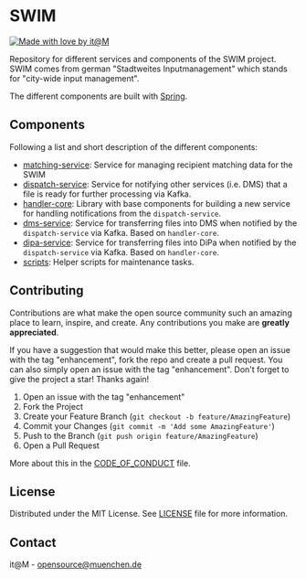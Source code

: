 # SWIM

[![Made with love by it@M][made-with-love-shield]][itm-opensource]
<!-- feel free to add more shields, style 'for-the-badge' -> see https://shields.io/badges -->

Repository for different services and components of the SWIM project.
SWIM comes from german "Stadtweites Inputmanagement" which stands for "city-wide input management".

The different components are built with [Spring](https://spring.io/).

## Components

Following a list and short description of the different components:

- [matching-service](./matching-service): Service for managing recipient matching data for the SWIM
- [dispatch-service](./dispatch-service): Service for notifying other services (i.e. DMS) that a file is ready for further processing via Kafka.
- [handler-core](./handler-core): Library with base components for building a new service for handling notifications from the `dispatch-service`.
- [dms-service](./dms-service): Service for transferring files into DMS when notified by the `dispatch-service` via Kafka. Based on `handler-core`.
- [dipa-service](./dipa-service): Service for transferring files into DiPa when notified by the `dispatch-service` via Kafka. Based on `handler-core`.
- [scripts](./scripts): Helper scripts for maintenance tasks.

## Contributing

Contributions are what make the open source community such an amazing place to learn, inspire, and create. Any contributions you make are **greatly appreciated**.

If you have a suggestion that would make this better, please open an issue with the tag "enhancement", fork the repo and create a pull request. You can also simply open an issue with the tag "enhancement".
Don't forget to give the project a star! Thanks again!

1. Open an issue with the tag "enhancement"
2. Fork the Project
3. Create your Feature Branch (`git checkout -b feature/AmazingFeature`)
4. Commit your Changes (`git commit -m 'Add some AmazingFeature'`)
5. Push to the Branch (`git push origin feature/AmazingFeature`)
6. Open a Pull Request

More about this in the [CODE_OF_CONDUCT](/CODE_OF_CONDUCT.md) file.


## License

Distributed under the MIT License. See [LICENSE](LICENSE) file for more information.


## Contact

it@M - opensource@muenchen.de

<!-- project shields / links -->
[made-with-love-shield]: https://img.shields.io/badge/made%20with%20%E2%9D%A4%20by-it%40M-yellow?style=for-the-badge
[itm-opensource]: https://opensource.muenchen.de/
